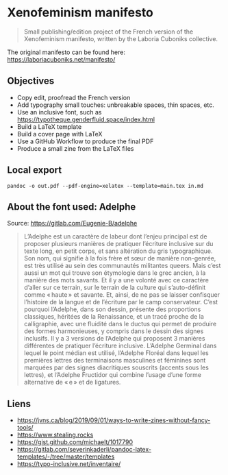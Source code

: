 # Xenofeminism manifesto

> Small publishing/edition project of the French version of the Xenofeminism manifesto, written by the Laboria Cuboniks collective.

The original manifesto can be found here: https://laboriacuboniks.net/manifesto/

## Objectives

- Copy edit, proofread the French version
- Add typography small touches: unbreakable spaces, thin spaces, etc.
- Use an inclusive font, such as https://typotheque.genderfluid.space/index.html
- Build a LaTeX template
- Build a cover page with LaTeX
- Use a GitHub Workflow to produce the final PDF
- Produce a small zine from the LaTeX files

## Local export

`pandoc -o out.pdf --pdf-engine=xelatex --template=main.tex in.md`

## About the font used: Adelphe

Source: https://gitlab.com/Eugenie-B/adelphe

> L’Adelphe est un caractère de labeur dont l’enjeu principal est de proposer plusieurs manières de pratiquer l’écriture inclusive sur du texte long, en petit corps, et sans altération du gris typographique. Son nom, qui signifie à la fois frère et sœur de manière non-genrée, est très utilisé au sein des communautés militantes queers. Mais c’est aussi un mot qui trouve son étymologie dans le grec ancien, à la manière des mots savants. Et il y a une volonté avec ce caractère d’aller sur ce terrain, sur le terrain de la culture qui s’auto-définit comme « haute » et savante. Et, ainsi, de ne pas se laisser confisquer l’histoire de la langue et de l’écriture par le camp conservateur. C’est pourquoi l’Adelphe, dans son dessin, présente des proportions classiques, héritées de la Renaissance, et un tracé proche de la calligraphie, avec une fluidité dans le ductus qui permet de produire des formes harmonieuses, y compris dans le dessin des signes inclusifs. Il y a 3 versions de l’Adelphe qui proposent 3 manières différentes de pratiquer l’écriture inclusive. L’Adelphe Germinal dans lequel le point médian est utilisé, l’Adelphe Floréal dans lequel les premières lettres des terminaisons masculines et féminines sont marquées par des signes diacritiques souscrits (accents sous les lettres), et l’Adelphe Fructidor qui combine l’usage d’une forme alternative de « e » et de ligatures.

## Liens

- https://jvns.ca/blog/2019/09/01/ways-to-write-zines-without-fancy-tools/
- https://www.stealing.rocks
- https://gist.github.com/michaelt/1017790
- https://gitlab.com/severinkaderli/pandoc-latex-templates/-/tree/master/templates
- https://typo-inclusive.net/inventaire/
